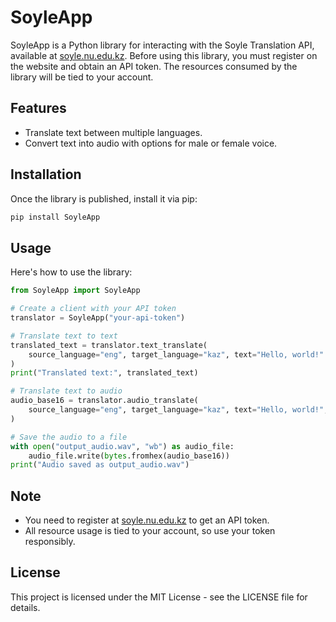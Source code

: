 # SoyleApp

SoyleApp is a Python library for interacting with the Soyle Translation API, available at [soyle.nu.edu.kz](https://soyle.nu.edu.kz/). Before using this library, you must register on the website and obtain an API token. The resources consumed by the library will be tied to your account.

## Features
- Translate text between multiple languages.
- Convert text into audio with options for male or female voice.

## Installation
Once the library is published, install it via pip:

```bash
pip install SoyleApp
```

## Usage
Here's how to use the library:

```python
from SoyleApp import SoyleApp

# Create a client with your API token
translator = SoyleApp("your-api-token")

# Translate text to text
translated_text = translator.text_translate(
    source_language="eng", target_language="kaz", text="Hello, world!"
)
print("Translated text:", translated_text)

# Translate text to audio
audio_base16 = translator.audio_translate(
    source_language="eng", target_language="kaz", text="Hello, world!", voice="female"
)

# Save the audio to a file
with open("output_audio.wav", "wb") as audio_file:
    audio_file.write(bytes.fromhex(audio_base16))
print("Audio saved as output_audio.wav")

```

## Note
- You need to register at [soyle.nu.edu.kz](https://soyle.nu.edu.kz/) to get an API token.
- All resource usage is tied to your account, so use your token responsibly.

## License
This project is licensed under the MIT License - see the LICENSE file for details.

